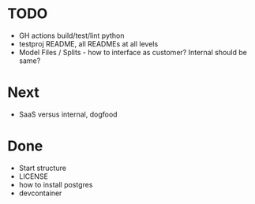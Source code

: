# TODO

- GH actions build/test/lint python
- testproj README, all READMEs at all levels
- Model Files / Splits - how to interface as customer? Internal should be same?

# Next

- SaaS versus internal, dogfood

# Done

- Start structure
- LICENSE
- how to install postgres
- devcontainer
